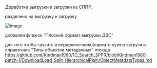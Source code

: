 Доработки выгрузки и загрузки из СППР.

разделено на выгрузку и загрузку 

![image](https://user-images.githubusercontent.com/5235515/118669626-938d0180-b7fe-11eb-8715-13ea1aab7ac3.png)

добавлен флажок "Плоский формат выгрузки ДВС"

для того чтобы грузить в иерархическом формате нужно загрузить справочник "Типы объектов метаданных" отсюда https://github.com/Kindman1980/1C_Search_SPPR/blob/Kindman1980-patch-1/DownloadLoad_Split_HierarchicalPlain/ObjectMetadataTypes.md
